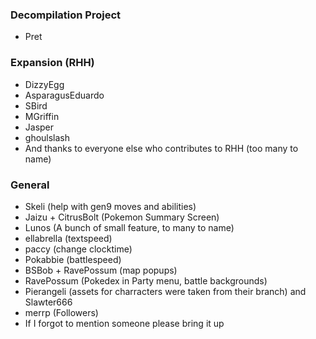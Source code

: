 ### Decompilation Project
* Pret

### Expansion (RHH)
* DizzyEgg
* AsparagusEduardo
* SBird
* MGriffin
* Jasper
* ghoulslash
* And thanks to everyone else who contributes to RHH (too many to name)

### General
* Skeli (help with gen9 moves and abilities)
* Jaizu + CitrusBolt (Pokemon Summary Screen)
* Lunos (A bunch of small feature, to many to name)
* ellabrella (textspeed)
* paccy (change clocktime)
* Pokabbie (battlespeed)
* BSBob + RavePossum (map popups)
* RavePossum (Pokedex in Party menu, battle backgrounds)
* Pierangeli (assets for charracters were taken from their branch) and Slawter666
* merrp (Followers)
* If I forgot to mention someone please bring it up
